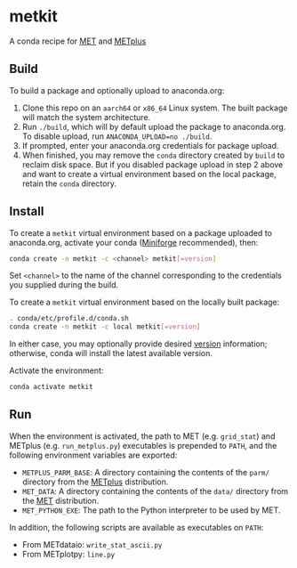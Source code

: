 # metkit

A conda recipe for [MET](https://met.readthedocs.io/en/latest/) and [METplus](https://metplus.readthedocs.io/en/latest/)

## Build

To build a package and optionally upload to anaconda.org:

1. Clone this repo on an `aarch64` or `x86_64` Linux system. The built package will match the system architecture.
2. Run `./build`, which will by default upload the package to anaconda.org. To disable upload, run `ANACONDA_UPLOAD=no ./build`.
3. If prompted, enter your anaconda.org credentials for package upload.
4. When finished, you may remove the `conda` directory created by `build` to reclaim disk space. But if you disabled package upload in step 2 above and want to create a virtual environment based on the local package, retain the `conda` directory.

## Install

To create a `metkit` virtual environment based on a package uploaded to anaconda.org, activate your conda ([Miniforge](https://github.com/conda-forge/miniforge/releases) recommended), then:

``` bash
conda create -n metkit -c <channel> metkit[=version]
```

Set `<channel>` to the name of the channel corresponding to the credentials you supplied during the build.

To create a `metkit` virtual environment based on the locally built package:

``` bash
. conda/etc/profile.d/conda.sh
conda create -n metkit -c local metkit[=version]
```

In either case, you may optionally provide desired [version](https://docs.anaconda.com/working-with-conda/packages/install-packages/#installing-specific-versions-of-conda-packages) information; otherwise, conda will install the latest available version.

Activate the environment:

``` bash
conda activate metkit
```

## Run

When the environment is activated, the path to MET (e.g. `grid_stat`) and METplus (e.g. `run_metplus.py`) executables is prepended to `PATH`, and the following environment variables are exported:

- `METPLUS_PARM_BASE`: A directory containing the contents of the `parm/` directory from the [METplus](https://dtcenter.org/community-code/metplus) distribution.
- `MET_DATA`: A directory containing the contents of the `data/` directory from the [MET](https://dtcenter.org/community-code/model-evaluation-tools-met) distribution.
- `MET_PYTHON_EXE`: The path to the Python interpreter to be used by MET.

In addition, the following scripts are available as executables on `PATH`:

- From METdataio: `write_stat_ascii.py`
- From METplotpy: `line.py`
